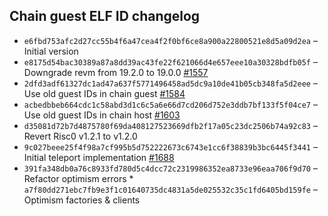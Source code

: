 ## Chain guest ELF ID changelog
  * `e6fbd753afc2d27cc55b4f6a47cea4f2f0bf6ce8a900a22800521e8d5a09d2ea` – Initial version
  * `e8175d54bac30389a87a8dd39ac43fe22f621066d4e657eee10a30328bdfb05f` – Downgrade revm from 19.2.0 to 19.0.0 [#1557](https://github.com/vlayer-xyz/vlayer/pull/1557)
  * `2dfd3adf61327dc1ad47a637f5771496458ad5dc9a10de41b05cb348fa5d2eee` – Use old guest IDs in chain guest [#1584](https://github.com/vlayer-xyz/vlayer/pull/1584)
  * `acbedbbeb664cdc1c58abd3d1c6c5a6e66d7cd206d752e3ddb7bf133f5f04ce7` – Use old guest IDs in chain host [#1603](https://github.com/vlayer-xyz/vlayer/pull/1603)
  * `d35081d72b7d4875780f69da408127523669dfb2f17a05c23dc2506b74a92c83` – Revert Risc0 v1.2.1 to v1.2.0
  * `9c027beee25f4f98a7cf995b5d752222673c6743e1cc6f38839b3bc6445f3441` – Initial teleport implementation [#1688](https://github.com/vlayer-xyz/vlayer/pull/1688)
  * `391fa348db0a76c8933fd780d5c4dcc72c2319986352ea8733e96eaa706f9d70` – Refactor optimism errors  * `a7f80dd271ebc7fb9e3f1c01640735dc4831a5de025532c35c1fd6405bd159fe` – Optimism factories & clients
